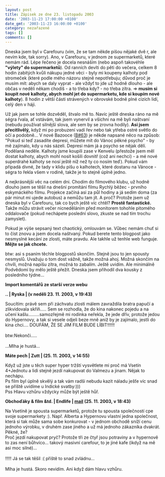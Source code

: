 ```yaml
---
layout: post
title: Zápisek ze dne 23. listopadu 2003
date: '2003-11-23 17:00:00 +0100'
date_gmt: '2003-11-23 16:00:00 +0100'
category: nezařazené
tags: []
comments: []
---
```

<p>Dneska jsem byl v Carefouru (vím, že se tam někde píšou nějaké dvě r, ale nevím kde, tak sorry).  Ano, v Carefouru, v jednom ze supermarketů, které nemám rád. Lépe řečeno je docela nesnáším (nebo  aspoň takovéhle <strong>&quot;výlety&quot; do supermarketů</strong>).  Od ranních devíti do pěti do večera, celkem 8 hodin zabitých kvůli nákupu jedné věci - byly mi koupeny  kalhoty pod stromeček (které podle mého názoru stejně nepotřebuju; důvod proč je musím mít:  abych se daly vyprat - ale vždyť to jde už hodně dlouho - ale občas v neděli někam chodíš - a to třeba  kdy? - no třeba zítra. => <strong>musím si koupit nové kalhoty, abych mohl jet do supermarketu, kde si koupím  nové kalhoty</strong>). 8 hodin z větší části strávených v obrovské bodně plné cizích lidí, celý den v háji.</p>
<p>Už jak jsem se tohle dozvěděl, štvalo mě to. Navíc ještě dneska ráno na mě ségra řvala, ať vstávám,  tak jsem vynervil a všichni na mě byli naštvaní (nebudu používat silnější slova, ale sem by se zrovna hodily).  <strong>Asi jsem přecitlivělý,</strong> když mi po probuzení vadí řev nebo tak ytřeba ostré světlo do očí a podobně...  V nové Bazooce (<a href="http://www.bazooka.wz.cz">B#63</a>) je někde napsané něco na způsob: &quot;Pokud si teď  zasadíte depresi, můžete mít do Vánoc pěkné psycho&quot; - by mě zajímalo, kdy u nás sázeli. Depresi  mám já a psycho se nějak dělí. Podělaná neděle. Kalhoty jsme koupili zase v Kenvelu (přestože jsem měl  dostat kalhoty, abych mohl nosit košili dovnitř (což ani nechci) - a mé nové superdrahé kalhoty se  nosí ještě níž než ty co nosím teď). Pokud vám připadá divné, že tady v klidu píšu o kalhotech,  které dostanu na Vánoce - ségra to řekla všem v rodině, takže je to stejně úplně jedno.</p>
<p>A nejkrásnějši věc na celém dni. Chodím do filmového klubu, už hodně dlouho jsem se těšil  na dnešní promítání filmu Rychlý běžec - prvního eskymáckého filmu. Projekce začíná asi za půl hodiny  a já sedím doma (za pár minut mi ujede autobus) a nemůžu tam jít. A proč? Protože jsem už dneska  byl v Carefouru, tak co bych ještě víc chtěl? <strong>Prostě fantastické.</strong> Takže můžu strávit večer  nicneděláním před monitorem tohohle pitomého oddalovače (pokud nechápete poslední slovo, zkuste  se nad tím trochu zamyslet).</p>
<p>Pokud je výše sepsaný text chaotický, omlouvám se. Vůbec nemám chuť si to číst znovu a jsem docela  naštvaný. Pokud berete tento blogpost jako nesmyslné kecání ze zlosti, máte pravdu. Ale takhle už tenhle  web funguje. <strong>Mějte se jak chcete.</strong></p>
<p>btw: asi s psaním těchle blogpostů skončím. Stejně jsou to jen spousty nesmyslů.  Uvažuju o tom dost vážně, takže možná ahoj. Možná skončím na chvíli, možná napíšu zítra,  možná to zabalím. Ještě uvidím. Ale minimálně Podvědomí by mělo ještě přežít. Dneska jsem přihodil  dva kousky z posledního týdne...</p>
<div class="import-komentaru">
<p><strong>Import komentářů ze starší verze webu</strong></p>
<div class="comment">
<p style="font-weight:bold"><span class="compredmet">..</span> | <span class="comname">Ryska</span> | (v&nbsp;neděli&nbsp;23.&nbsp;11.&nbsp;2003,&nbsp;v&nbsp;19:43)</p>
<p>Soucítím: právě sem při záchvatu zlosti málem zavraždila bratra papučí a zlikvidovala skříň..... Sem se rozhodla, že do kina nakonec pojedu a na učení kašlu.........samozřejmě mi rodinka neřekla, že jede dřív, protože jedou do Hypernovy, a tak si vesele odjeli beze mně aniž by je zajímalo, jestli do kina chci.... DOUFÁM, ŽE SE JIM FILM BUDE LÍBIT!!!!!! <br>  <br> btw:Nekonči..... <br>  <br> ...Mlha je hustá... </p>
</div>
<div class="comment">
<p style="font-weight:bold"><span class="compredmet">Máte pech</span> | <span class="comname">Zutt</span> | (25.&nbsp;11.&nbsp;2003,&nbsp;v&nbsp;14:55)</p>
<p>Když už jste u těch super hyper tržští vysvětlete mi proč má Vsetín 4+Jednotu a lidi stejně jezdí nakupovat do Valmezu a jinam. Nějak to nechápu. <br> Ps film byl úplně skvělý a tak vám radši nebudu kazit náladu ješťe víc snad se příště uvidíme u Indické svatby:))) <br> Pss Hlavu vzhůru vždycky může být ještě hůř. </p>
</div>
<div class="comment">
<p style="font-weight:bold"><span class="compredmet">Obchoďáky &amp; film &amp;td.</span> | <span class="comname">Endlife</span> |  <a href="mailto:jan.martinek@post.cz">mail</a> (25.&nbsp;11.&nbsp;2003,&nbsp;v&nbsp;18:43)</p>
<p>Na Vsetíně je spousta supermarketů, protože tu spousta společností cpe svoje supermarkety :). Např. Alberta a Hypernovu vlastní jedna společnost, která si tak může sama sobe konkurovat - v jednom obchodě sníží cenu jednoho výrobku, v druhém zase jiného a už má jednoho zákazníka dvakrát. Pěkné, že? <br> Proč jezdí nakupovat pryč? Protože tři ze čtyř jsou potraviny a v hypernově to zas není bůhvíco... takový masivní carefour, to je jiné kafe (ikdyž na mě asi moc silné)... <br>  <br> !!!!! Já se tak těšil :( příště to snad zvládnu... <br>  <br> Mlha je hustá. Skoro nevidím. Ani když dám hlavu vzhůru. </p>
</div>
</div>
